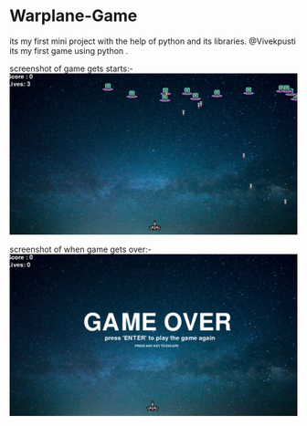 # Warplane-Game
its my first mini project with the help of python and its libraries.
@Vivekpusti 
its my first game using python .

screenshot of game gets starts:-
![](startimage.png)


screenshot of when game gets over:-
![](endimage.png)
